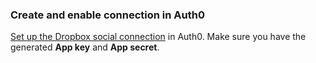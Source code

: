 ### Create and enable connection in Auth0

[Set up the Dropbox social connection](https://auth0.com/docs/dashboard/guides/connections/set-up-connections-social) in Auth0. Make sure you have the generated **App key** and **App secret**.
